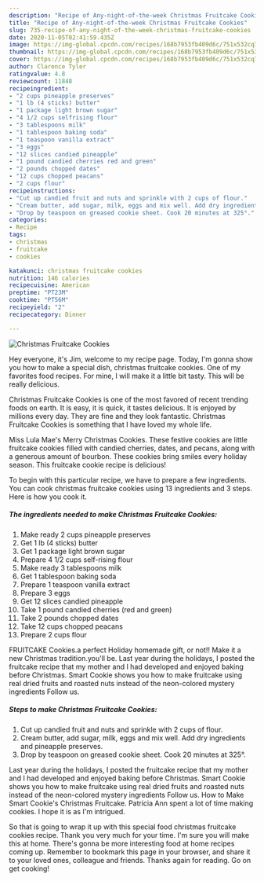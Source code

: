 ```yaml
---
description: "Recipe of Any-night-of-the-week Christmas Fruitcake Cookies"
title: "Recipe of Any-night-of-the-week Christmas Fruitcake Cookies"
slug: 735-recipe-of-any-night-of-the-week-christmas-fruitcake-cookies
date: 2020-11-05T02:41:59.435Z
image: https://img-global.cpcdn.com/recipes/168b7953fb409d6c/751x532cq70/christmas-fruitcake-cookies-recipe-main-photo.jpg
thumbnail: https://img-global.cpcdn.com/recipes/168b7953fb409d6c/751x532cq70/christmas-fruitcake-cookies-recipe-main-photo.jpg
cover: https://img-global.cpcdn.com/recipes/168b7953fb409d6c/751x532cq70/christmas-fruitcake-cookies-recipe-main-photo.jpg
author: Clarence Tyler
ratingvalue: 4.8
reviewcount: 11848
recipeingredient:
- "2 cups pineapple preserves"
- "1 lb (4 sticks) butter"
- "1 package light brown sugar"
- "4 1/2 cups selfrising flour"
- "3 tablespoons milk"
- "1 tablespoon baking soda"
- "1 teaspoon vanilla extract"
- "3 eggs"
- "12 slices candied pineapple"
- "1 pound candied cherries red and green"
- "2 pounds chopped dates"
- "12 cups chopped peacans"
- "2 cups flour"
recipeinstructions:
- "Cut up candied fruit and nuts and sprinkle with 2 cups of flour."
- "Cream butter, add sugar, milk, eggs and mix well. Add dry ingredients and pineapple preserves."
- "Drop by teaspoon on greased cookie sheet. Cook 20 minutes at 325°."
categories:
- Recipe
tags:
- christmas
- fruitcake
- cookies

katakunci: christmas fruitcake cookies 
nutrition: 146 calories
recipecuisine: American
preptime: "PT23M"
cooktime: "PT56M"
recipeyield: "2"
recipecategory: Dinner

---
```



![Christmas Fruitcake Cookies](https://img-global.cpcdn.com/recipes/168b7953fb409d6c/751x532cq70/christmas-fruitcake-cookies-recipe-main-photo.jpg)

Hey everyone, it's Jim, welcome to my recipe page. Today, I'm gonna show you how to make a special dish, christmas fruitcake cookies. One of my favorites food recipes. For mine, I will make it a little bit tasty. This will be really delicious.

Christmas Fruitcake Cookies is one of the most favored of recent trending foods on earth. It is easy, it is quick, it tastes delicious. It is enjoyed by millions every day. They are fine and they look fantastic. Christmas Fruitcake Cookies is something that I have loved my whole life.

Miss Lula Mae&#39;s Merry Christmas Cookies. These festive cookies are little fruitcake cookies filled with candied cherries, dates, and pecans, along with a generous amount of bourbon. These cookies bring smiles every holiday season. This fruitcake cookie recipe is delicious!


To begin with this particular recipe, we have to prepare a few ingredients. You can cook christmas fruitcake cookies using 13 ingredients and 3 steps. Here is how you cook it.

<!--inarticleads1-->

##### The ingredients needed to make Christmas Fruitcake Cookies:

1. Make ready 2 cups pineapple preserves
1. Get 1 lb (4 sticks) butter
1. Get 1 package light brown sugar
1. Prepare 4 1/2 cups self-rising flour
1. Make ready 3 tablespoons milk
1. Get 1 tablespoon baking soda
1. Prepare 1 teaspoon vanilla extract
1. Prepare 3 eggs
1. Get 12 slices candied pineapple
1. Take 1 pound candied cherries (red and green)
1. Take 2 pounds chopped dates
1. Take 12 cups chopped peacans
1. Prepare 2 cups flour


FRUITCAKE Cookies.a perfect Holiday homemade gift, or not!! Make it a new Christmas tradition.you&#39;ll be. Last year during the holidays, I posted the fruitcake recipe that my mother and I had developed and enjoyed baking before Christmas. Smart Cookie shows you how to make fruitcake using real dried fruits and roasted nuts instead of the neon-colored mystery ingredients Follow us. 

<!--inarticleads2-->

##### Steps to make Christmas Fruitcake Cookies:

1. Cut up candied fruit and nuts and sprinkle with 2 cups of flour.
1. Cream butter, add sugar, milk, eggs and mix well. Add dry ingredients and pineapple preserves.
1. Drop by teaspoon on greased cookie sheet. Cook 20 minutes at 325°.


Last year during the holidays, I posted the fruitcake recipe that my mother and I had developed and enjoyed baking before Christmas. Smart Cookie shows you how to make fruitcake using real dried fruits and roasted nuts instead of the neon-colored mystery ingredients Follow us. How to Make Smart Cookie&#39;s Christmas Fruitcake. Patricia Ann spent a lot of time making cookies. I hope it is as I&#39;m intrigued. 

So that is going to wrap it up with this special food christmas fruitcake cookies recipe. Thank you very much for your time. I'm sure you will make this at home. There's gonna be more interesting food at home recipes coming up. Remember to bookmark this page in your browser, and share it to your loved ones, colleague and friends. Thanks again for reading. Go on get cooking!
